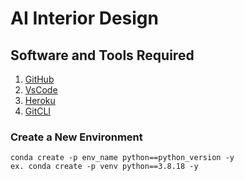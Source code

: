 # AI Interior Design

## Software and Tools Required

1. [GitHub](https://github.com/)
2. [VsCode](https://code.visualstudio.com/)
2. [Heroku](https://www.heroku.com/)
4. [GitCLI](https://git-scm.com/downloads)

### Create a New Environment

```
conda create -p env_name python==python_version -y
ex. conda create -p venv python==3.8.18 -y
```
